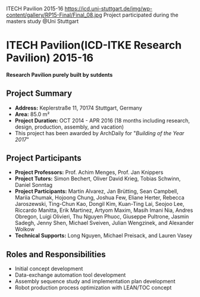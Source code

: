 ITECH Pavilion 2015-16
https://icd.uni-stuttgart.de/img/wp-content/gallery/RP15-Final/Final_08.jpg
Project participated during the masters study @Uni Stuttgart

# ITECH Pavilion(ICD-ITKE Research Pavilion) 2015-16
#### Research Pavilion purely built by sutdents

## Project Summary
- **Address:** Keplerstraße 11, 70174 Stuttgart, Germany
- **Area:** 85.0 m²
- **Project Duration:** OCT 2014 - APR 2016 (18 months including research, design, production, assembly, and vacation)
- This project has been awarded by ArchDaily for "*Building of the Year 2017*"

## Project Participants
- **Project Professors:** Prof. Achim Menges, Prof. Jan Knippers
- **Project Tutors:** Simon Bechert, Oliver David Krieg, Tobias Schwinn, Daniel Sonntag
- **Project Participants:** Martin Alvarez, Jan Brütting, Sean Campbell, Mariia Chumak, Hojoong Chung, Joshua Few, Eliane Herter, Rebecca Jaroszewski, Ting-Chun Kao, Dongil Kim, Kuan-Ting Lai, Seojoo Lee, Riccardo Manitta, Erik Martinez, Artyom Maxim, Masih Imani Nia, Andres Obregon, Luigi Olivieri, Thu Nguyen Phuoc, Giuseppe Pultrone, Jasmin Sadegh, Jenny Shen, Michael Sveiven, Julian Wengzinek, and Alexander Wolkow
- **Technical Supports:** Long Nguyen, Michael Preisack, and Lauren Vasey

## Roles and Responsibilities
- Initial concept development
- Data-exchange automation tool development
- Assembly sequence study and implementation plan development
- Robot production process optimization with LEAN/TOC concept
